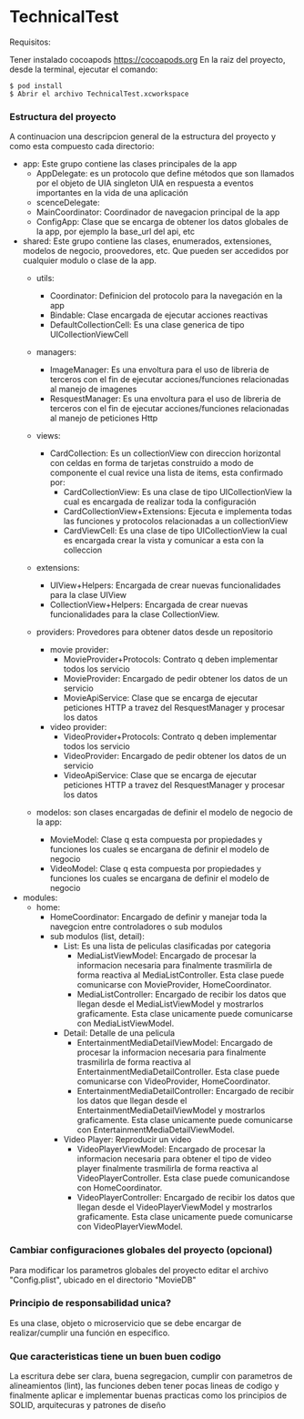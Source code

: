 # TechnicalTest #

Requisitos:

Tener instalado cocoapods https://cocoapods.org
En la raiz del proyecto, desde la terminal, ejecutar el comando:

```
$ pod install
$ Abrir el archivo TechnicalTest.xcworkspace
```

### Estructura del proyecto ###

A continuacion una descripcion general de la estructura del proyecto y como esta compuesto cada directorio: 

-   app: Este grupo contiene las clases principales de la app
    -   AppDelegate: es un protocolo que define métodos que son llamados por el objeto de UIA singleton UIA en respuesta a eventos importantes en la vida de una aplicación 
    -   scenceDelegate: 
    -   MainCoordinator: Coordinador de navegacion principal de la app
    -   ConfigApp: Clase que se encarga de obtener los datos globales de la app, por ejemplo la base_url del api, etc
-   shared: Este grupo contiene las clases, enumerados, extensiones, modelos de negocio, proovedores, etc. Que pueden ser accedidos por cualquier modulo o clase de la app.
    -   utils: 
        -   Coordinator: Definicion del protocolo para la navegación en la app
        -   Bindable: Clase encargada de ejecutar acciones reactivas
        -   DefaultCollectionCell: Es una clase generica de tipo UICollectionViewCell
    -   managers:
        -   ImageManager: Es una envoltura para el uso de libreria de terceros con el fin de ejecutar acciones/funciones relacionadas al manejo de imagenes
        -   ResquestManager: Es una envoltura para el uso de libreria de terceros con el fin de ejecutar acciones/funciones relacionadas al manejo de peticiones Http
    -   views: 
        -   CardCollection: Es un collectionView con direccion horizontal con celdas en forma de tarjetas construido a modo de componente el cual revice una lista de items,  esta confirmado por:
            -   CardCollectionView: Es una clase de tipo UICollectionView la cual es encargada de realizar toda la configuración 
            -   CardCollectionView+Extensions: Ejecuta e implementa todas las funciones y protocolos relacionadas a un collectionView
            -   CardViewCell: Es una clase de tipo UICollectionView la cual es encargada crear la vista y comunicar a esta con la colleccion

    -   extensions: 
        -   UIView+Helpers: Encargada de crear nuevas funcionalidades para la clase UIView
        -   CollectionView+Helpers: Encargada de crear nuevas funcionalidades para la clase CollectionView.
    -   providers: Provedores para obtener datos desde un repositorio
        -   movie provider:
            -   MovieProvider+Protocols: Contrato q deben implementar todos los servicio
            -   MovieProvider: Encargado de pedir obtener los datos de un servicio
            -   MovieApiService: Clase que se encarga de ejecutar peticiones HTTP a travez del ResquestManager y procesar los datos
        -   video provider:
            -   VideoProvider+Protocols: Contrato q deben implementar todos los servicio
            -   VideoProvider: Encargado de pedir obtener los datos de un servicio
            -   VideoApiService: Clase que se encarga de ejecutar peticiones HTTP a travez del ResquestManager y procesar los datos
    -   modelos: son clases encargadas de definir el modelo de negocio de la app:
        -   MovieModel: Clase q esta compuesta por propiedades y funciones los cuales se encargana de definir el modelo de negocio
        -   VideoModel: Clase q esta compuesta por propiedades y funciones los cuales se encargana de definir el modelo de negocio
-   modules: 
    -   home: 
        - HomeCoordinator: Encargado de definir y manejar toda la navegcion entre controladores o sub modulos
        -   sub modulos (list, detail):
            -   List: Es una lista de peliculas clasificadas por categoria 
                -   MediaListViewModel: Encargado de procesar la informacion necesaria para finalmente trasmilirla de forma reactiva al MediaListController. Esta clase puede comunicarse con MovieProvider, HomeCoordinator.
                -   MediaListController: Encargado de recibir los datos que llegan desde el MediaListViewModel y mostrarlos graficamente. Esta clase unicamente puede comunicarse con MediaListViewModel.
            -   Detail: Detalle de una pelicula
                -   EntertainmentMediaDetailViewModel: Encargado de procesar la informacion necesaria para finalmente trasmilirla de forma reactiva al EntertainmentMediaDetailController. Esta clase puede comunicarse con VideoProvider, HomeCoordinator.
                -   EntertainmentMediaDetailController: Encargado de recibir los datos que llegan desde el EntertainmentMediaDetailViewModel y mostrarlos graficamente. Esta clase unicamente puede comunicarse con EntertainmentMediaDetailViewModel.
            -   Video Player: Reproducir un video
                -   VideoPlayerViewModel: Encargado de procesar la informacion necesaria para obtener el tipo de video player finalmente trasmilirla de forma reactiva al VideoPlayerController. Esta clase puede comunicandose con HomeCoordinator.
                -   VideoPlayerController: Encargado de recibir los datos que llegan desde el VideoPlayerViewModel y mostrarlos graficamente. Esta clase unicamente puede comunicarse con VideoPlayerViewModel.
            
            


### Cambiar configuraciones globales del proyecto (opcional) ###

Para modificar los parametros globales del proyecto editar el archivo "Config.plist", ubicado en el directorio "MovieDB"


### Principio de responsabilidad unica? ###

Es una clase, objeto o microservicio que se debe encargar de realizar/cumplir una función en especifico.


### Que caracteristicas  tiene un buen buen codigo ###

La escritura debe ser clara, buena segregacion, cumplir con parametros de alineamientos (lint), las funciones deben tener pocas lineas de codigo y finalmente aplicar e implementar buenas practicas como los principios de SOLID, arquitecuras y patrones de diseño


